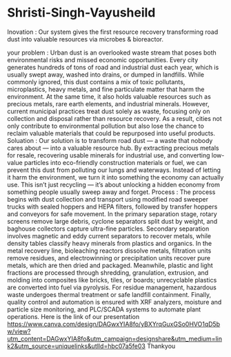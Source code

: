 # Shristi-Singh-Vayusheild
 Inovation : Our system gives the first resource recovery transforming road dust into valuable resources via microbes &amp; bioreactor.

 
your problem : Urban dust is an overlooked waste stream that poses both environmental risks and missed economic opportunities. Every city generates hundreds of tons of road and industrial dust each year, which is usually swept away, washed into drains, or dumped in landfills. While commonly ignored, this dust contains a mix of toxic pollutants, microplastics, heavy metals, and fine particulate matter that harm the environment. At the same time, it also holds valuable resources such as precious metals, rare earth elements, and industrial minerals. However, current municipal practices treat dust solely as waste, focusing only on collection and disposal rather than resource recovery. As a result, cities not only contribute to environmental pollution but also lose the chance to reclaim valuable materials that could be repurposed into useful products.
Soluation : Our solution is to transform road dust — a waste that nobody cares about — into a valuable resource hub. By extracting precious metals for resale, recovering usable minerals for industrial use, and converting low-value particles into eco-friendly construction materials or fuel, we can prevent this dust from polluting our lungs and waterways. Instead of letting it harm the environment, we turn it into something the economy can actually use. This isn’t just recycling — it’s about unlocking a hidden economy from something people usually sweep away and forget.
Process : The process begins with dust collection and transport using modified road sweeper trucks with sealed hoppers and HEPA filters, followed by transfer hoppers and conveyors for safe movement. In the primary separation stage, rotary screens remove large debris, cyclone separators split dust by weight, and baghouse collectors capture ultra-fine particles. Secondary separation involves magnetic and eddy current separators to recover metals, while density tables classify heavy minerals from plastics and organics. In the metal recovery line, bioleaching reactors dissolve metals, filtration units remove residues, and electrowinning or precipitation units recover pure metals, which are then dried and packaged. Meanwhile, plastic and light fractions are processed through shredding, granulation, extrusion, and molding into composites like bricks, tiles, or boards; unrecyclable plastics are converted into fuel via pyrolysis. For residue management, hazardous waste undergoes thermal treatment or safe landfill containment. Finally, quality control and automation is ensured with XRF analyzers, moisture and particle size monitoring, and PLC/SCADA systems to automate plant operations.
Here is the link of our presentation https://www.canva.com/design/DAGwxYIA8fo/yBXYrqGuxGSo0HVO1qD5bw/view?utm_content=DAGwxYIA8fo&utm_campaign=designshare&utm_medium=link2&utm_source=uniquelinks&utlId=hbc07a5fe03
Thankyou
